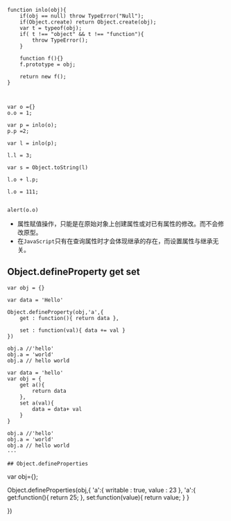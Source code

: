 ```
function inlo(obj){
    if(obj == null) throw TypeError("Null");
    if(Object.create) return Object.create(obj);
    var t = typeof(obj);
    if( t !== "object" && t !== "function"){
        throw TypeError();
    }

    function f(){}
    f.prototype = obj;

    return new f();
}



var o ={}
o.o = 1;

var p = inlo(o);
p.p =2;

var l = inlo(p);

l.l = 3;

var s = Object.toString(l)

l.o + l.p;

l.o = 111;


alert(o.o)

```

- 属性赋值操作，只能是在原始对象上创建属性或对已有属性的修改。而不会修改原型。
- 在`JavaScript`只有在查询属性时才会体现继承的存在，而设置属性与继承无关。

## Object.defineProperty get set

```
var obj = {}

var data = 'Hello'

Object.defineProperty(obj,'a',{
    get : function(){ return data },

    set : function(val){ data += val }
})

obj.a //'hello'
obj.a = 'world'
obj.a // hello world
```

```
var data = 'hello'
var obj = {
    get a(){
        return data
    },
    set a(val){
        data = data+ val
    }
}

obj.a //'hello'
obj.a = 'world'
obj.a // hello world
···

## Object.defineProperties

```

var obj={};

Object.defineProperties(obj,{
'a':{
writable : true,
value : 23
},
'a':{
get:function(){
return 25;
},
set:function(value){
return value;
}
}

})

```

```
